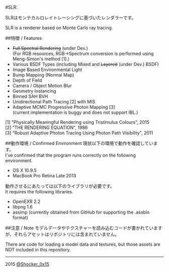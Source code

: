 #SLR: 

SLRはモンテカルロレイトレーシングに基づいたレンダラーです。

SLR is a renderer based on Monte Carlo ray tracing.

##特徴 / Features
* ~~Full Spectral Rendering~~ (under Dev.)  
  (For RGB resources, RGB->Spectrum conversion is performed using Meng-Simon's method [1].)
* Various BSDF Types (including Mixed and ~~Layered~~ (under Dev.) BSDF)
* Image Based Environmental Light
* Bump Mapping (Normal Map)
* Depth of Field
* Camera / Object Motion Blur
* Geometry Instancing
* Binned SAH BVH
* Unidirectional Path Tracing \[2\] with MIS
* Adaptive MCMC Progressive Photon Mapping \[3\]  
  (current implementation is buggy and does not support IBL.)

[1] "Physically Meaningful Rendering using Tristimulus Colours", 2015  
[2] "THE RENDERING EQUATION", 1986  
[3] "Robust Adaptive Photon Tracing Using Photon Path Visibility", 2011

##動作環境 / Confirmed Environment
現状以下の環境で動作を確認しています。  
I've confirmed that the program runs correctly on the following environment.

* OS X 10.9.5
* MacBook Pro Retina Late 2013

動作させるにあたっては以下のライブラリが必要です。  
It requires the following libraries.

* OpenEXR 2.2
* libpng 1.6
* assimp (currently obtained from GitHub for supporting the .assbin format)

##注意 / Note
モデルデータやテクスチャーを読み込むコードが書かれていますが、それらアセットはリポジトリには含まれていません。

There are code for loading a model data and textures, but those assets are NOT included in this repository.

----
2015 [@Shocker_0x15](https://twitter.com/Shocker_0x15)
